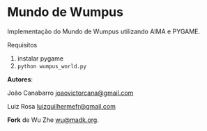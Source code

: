 # Mundo de Wumpus

Implementação do Mundo de Wumpus utilizando AIMA e PYGAME.

Requisitos

1. instalar pygame
2. `python wumpus_world.py`

**Autores**:

João Canabarro <joaovictorcana@gmail.com>

Luiz Rosa <luizguilhermefr@gmail.com>

**Fork** de Wu Zhe <wu@madk.org>.